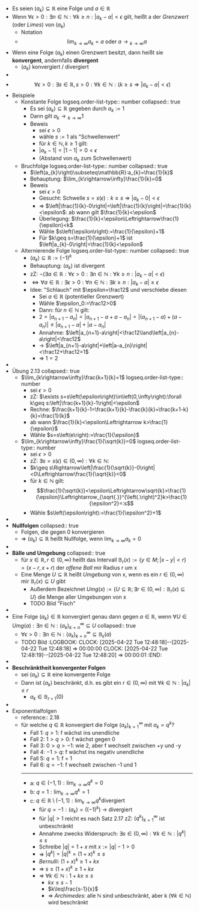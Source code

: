 - Es seien $\left(a_{k}\right)\subseteq\mathbb{R}$ eine Folge und $a\in\mathbb{R}$
- Wenn $\forall\epsilon>0:\exists n\in\mathbb{N}:\forall k\geq n:\left|a_{k}-a\right|<\epsilon$ gilt, heißt a der *Grenzwert* (oder *Limes*) von $\left(a_{k}\right)$
	- Notation
	- $$\lim_{k\rightarrow\infty}a_{k}=a\text{ oder }a\longrightarrow{}_{k\rightarrow\infty}a$$
- Wenn eine Folge $\left(a_{k}\right)$ einen Grenzwert besitzt, dann heißt sie **konvergent**, andernfalls **divergent**
	- $\left(a_{k}\right)$ konvergiert / divergiert
-
- $$\forall\epsilon>0:\exists s\in\mathbb{R},s>0:\forall k\in\mathbb{N}:\left(k\geq s\Rightarrow\left|a_{k}-a\right|<\epsilon\right)$$
- Beispiele
	- Konstante Folge
	  logseq.order-list-type:: number
	  collapsed:: true
		- Es sei $\left(a_{k}\right)\subseteq\mathbb{R}$ gegeben durch $a_{k}:=1$
		- Dann gilt $a_{k}\longrightarrow{}_{k\rightarrow\infty}1$
		- Beweis
			- sei $\epsilon>0$
			- wähle $s:=1$ als "Schwellenwert"
			- für $k\in\mathbb{N},k\geq1$ gilt:
			- $\left|a_{k}-1\right|=\left|1-1\right|=0<\epsilon$
			- (Abstand von $a_{k}$ zum Schwellenwert)
	- Bruchfolge
	  logseq.order-list-type:: number
	  collapsed:: true
		- $\left(a_{k}\right)\subseteq\mathbb{R}:a_{k}=\frac{1}{k}$
		- Behauptung: $\lim_{k\rightarrow\infty}\frac{1}{k}=0$
		- Beweis
			- sei $\epsilon>0$
			- Gesucht: Schwelle $s=s\left(\epsilon\right):k\geq s\Rightarrow\left|a_{k}-0\right|<\epsilon$
			- => $\left|\frac{1}{k}-0\right|=\left|\frac{1}{k}\right|=\frac{1}{k}<\epsilon$: ab wann gilt $\frac{1}{k}<\epsilon$
			- Überlegung: $\frac{1}{k}<\epsilon\Leftrightarrow\frac{1}{\epsilon}<k$
			- Wähle $s\left(\epsilon\right):=\frac{1}{\epsilon}+1$
			- Für $k\geq s=\frac{1}{\epsilon}+1$ ist $\left|a_{k}-0\right|=\frac{1}{k}<\epsilon$
	- Alternierende Folge
	  logseq.order-list-type:: number
	  collapsed:: true
		- $\left(a_{k}\right)\subseteq\mathbb{R}:=\left(-1\right)^{k}$
		- Behauptung: $\left(a_{k}\right)$ ist divergent
		- zZ: $\neg\left(\exists a\in\mathbb{R}:\forall\epsilon>0:\exists n\in\mathbb{N}:\forall k\geq n:\left|a_{k}-a\right|<\epsilon\right)$
		- $\Leftrightarrow\forall a\in\mathbb{R}:\exists\epsilon>0:\forall n\in\mathbb{N}:\exists k\geq n:\left|a_{k}-a\right|\geq\epsilon$
		- Idee: "Schlauch" mit $\epsilon=\frac12$ und verschiebe diesen
			- Sei $a\in\mathbb{R}$ (potentieller Grenzwert)
			- Wähle $\epsilon_0:=\frac12>0$
			- Dann: für $n\in\mathbb{N}$ gilt:
			- $2=\left|a_{n+1}-a_{n}\right|=\left|a_{n+1}-a+a-a_{n}\right|=\left|\left(a_{n+1}-a\right)+\left(a-a_{n}\right)\right|\leq\left|a_{n+1}-a\right|+\left|a-a_{n}\right|$
			- Annahme: $\left|a_{n+1}-a\right|<\frac12\land\left|a_{n}-a\right|<\frac12$
			- -> $\left|a_{n+1}-a\right|+\left|a-a_{n}\right|<\frac12+\frac12=1$
			- => $1=2$
-
- Übung 2.13
  collapsed:: true
	- $\lim_{k\rightarrow\infty}\frac{k+1}{k}=1$
	  logseq.order-list-type:: number
		- sei $\epsilon>0$
		- zZ: $\exists s=s\left(\epsilon\right)\in\left(0,\infty\right):\forall k\geq s:\left|\frac{k+1}{k}-1\right|<\epsilon$
		- Rechne: $\frac{k+1}{k}-1=\frac{k+1}{k}-\frac{k}{k}=\frac{k+1-k}{k}=\frac{1}{k}$
		- ab wann $\frac{1}{k}<\epsilon\Leftrightarrow k>\frac{1}{\epsilon}$
		- Wähle $s=s\left(e\right):=\frac{1}{\epsilon}$
	- $\lim_{k\rightarrow\infty}\frac{1}{\sqrt{k}}=0$
	  logseq.order-list-type:: number
		- sei $\epsilon>0$
		- zZ: $\exists s=s\left(\epsilon\right)\in\left(0,\infty\right):\forall k\in\mathbb{N}:$
		- $k\geq s\Rightarrow\left|\frac{1}{\sqrt{k}}-0\right|<0\Leftrightarrow\frac{1}{\sqrt{k}}<0$
		- für $k\in\mathbb{N}$ gilt:
		- $$\frac{1}{\sqrt{k}}<\epsilon\Leftrightarrow\sqrt{k}>\frac{1}{\epsilon}\Leftrightarrow_{\sqrt{.}}^{\left(.\right)^2}k>\frac{1}{\epsilon^2}=:s$$
		- Wähle $s\left(\epsilon\right):=\frac{1}{\epsilon^2}+1$
-
- **Nullfolgen**
  collapsed:: true
	- Folgen, die gegen 0 konvergieren
	- => $\left(a_{k}\right)\subseteq\mathbb{R}$ heißt Nullfolge, wenn $\lim_{k\rightarrow\infty}a_{k}=0$
-
- **Bälle und Umgebung**
  collapsed:: true
	- für $x\in\mathbb{R},r\in\left(0,\infty\right)$ heißt das Intervall $\mathbb{B}_{r}\left(x\right):=\left\lbrace y\in M;\left|x-y\right|<r\right\rbrace=\left(x-r,x+r\right)$ der *offene Ball* mir Radius r um x
	- Eine Menge $U\subseteq\mathbb{R}$ heißt *Umgebung* von x, wenn es ein $r\in\left(0,\infty\right)$ mir $\mathbb{B}_{r}\left(x\right)\subseteq U$ gibt
		- Außerdem Bezeichnet $Umg\left(x\right):=\left\lbrace U\subseteq\mathbb{R};\exists r\in\left(0,\infty\right):\mathbb{B}_{r}\left(x\right)\subseteq U\right\rbrace$ die Menge aller Umgebungen von x
		- TODO Bild "Fisch"
-
- Eine Folge $\left(a_{k}\right)\in\mathbb{R}$ konvergiert genau dann gegen $a\in\mathbb{R}$, wenn $\forall U\in Umg\left(a\right):\exists n\in\mathbb{N}:\left(a_{k}\right)_{k=n}^{\infty}\subseteq U$
  collapsed:: true
	- $\forall\epsilon>0:\exists n\in\mathbb{N}:\left(a_{k}\right)_{k=n}^{\infty}\subseteq\mathbb{B}_{\epsilon}\left(a\right)$
	- TODO Bild
	  :LOGBOOK:
	  CLOCK: [2025-04-22 Tue 12:48:18]--[2025-04-22 Tue 12:48:18] =>  00:00:00
	  CLOCK: [2025-04-22 Tue 12:48:19]--[2025-04-22 Tue 12:48:20] =>  00:00:01
	  :END:
-
- **Beschränktheit konvergenter Folgen**
	- sei $\left(a_{k}\right)\subseteq\mathbb{R}$ eine konvergente Folge
	- Dann ist $\left(a_{k}\right)$ beschränkt, d.h. es gibt ein $r\in\left(0,\infty\right)$ mit $\forall k\in\mathbb{N}:\left|a_{k}\right|\leq r$
		- $a_{k}\in\mathbb{B}_{r+1}\left(0\right)$
-
- Exponentialfolgen
	- reference:: 2.18
	- für welche $q\in\mathbb{R}$ konvergiert die Folge $\left(a_{k}\right)_{k=1}^{\infty}$ mit $a_{k}=q^{k}$?
		- Fall 1: $q>1$: f wächst ins unendliche
		- Fall 2: $1>q>0$: f wächst gegen 0
		- Fall 3: $0>q>-1$: wie 2, aber f wechselt zwischen +y und -y
		- Fall 4: $-1>q$: f wächst ins negativ unendliche
		- Fall 5: $q=1$: f = 1
		- Fall 6: $q=-1$: f wechselt zwischen -1 und 1
		- ---
		- a: $q\in\left(-1,1\right):\lim_{k\rightarrow\infty}q^{k}=0$
		- b: $q=1:\lim_{k\rightarrow\infty}q^{k}=1$
		- c: $q\in\mathbb{R}\setminus\left(-1,1\right\rbrack:\lim_{k\rightarrow\infty}q^{k}\text{divergiert}$
			- für $q=-1:\left(a_{k}\right)=\left(\left(-1\right)^{k}\right)$ -> divergiert
			- für $\left|q\right|>1$ reicht es nach Satz 2.17 zZ: $\left(q^{k}\right)_{k=1}^{\infty}$ ist unbeschränkt
			- Annahme zwecks Widerspruch: $\exists s\in\left(0,\infty\right):\forall k\in\mathbb{N}:\left|q^{k}\right|\leq s$
			- Schreibe $\left|q\right|=1+x$ mit $x:=\left|q\right|-1>0$
			- => $\left|q^{k}\right|=\left|q\right|^{k}=\left(1+x\right)^{k}\leq s$
			- *Bernulli*: $\left(1+x\right)^{k}\geq1+kx$
			- => $s\geq\left(1+x\right)^{k}\geq1+kx$
			- => $\forall k\in\mathbb{N}:1+kx\leq s$
				- $kx\leq s-1$
				- $k\leq\frac{s-1}{x}$
				- => *Archimedes*: alle $\mathbb{N}$ sind unbeschränkt, aber k ($\forall k\in\mathbb{N}$) wird beschränkt